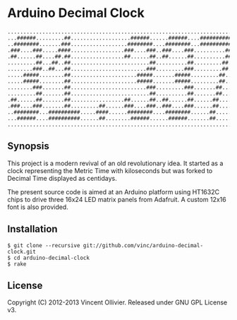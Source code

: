Arduino Decimal Clock
=====================

    ........................................................................
    ...######.........##...................######......######....##########.
    ..########.......###..................########....########...##########.
    .###....###.....####.................###....###..###....###..........##.
    .##......##....##.##.................##......##..##......##..........##.
    .........##...##..##.........................##..........##.........##..
    ........###..##...##........................###.........###.........##..
    .....#####........##.....................#####.......#####.........##...
    .....#####........##.....................#####.......#####.........##...
    ........###.......##........................###.........###.......##....
    .........##.......##.........................##..........##.......##....
    .##......##.......##.................##......##..##......##......##.....
    .###....###.......##.........##......###....###..###....###......##.....
    ..########...##########.....####......########....########......##......
    ...######....##########......##........######......######.......##......
    ........................................................................


Synopsis
--------

This project is a modern revival of an old revolutionary idea. It started as a
clock representing the Metric Time with kiloseconds but was forked to Decimal
Time displayed as centidays.

The present source code is aimed at an Arduino platform using HT1632C chips to
drive three 16x24 LED matrix panels from Adafruit. A custom 12x16 font is also
provided.


Installation
------------

    $ git clone --recursive git://github.com/vinc/arduino-decimal-clock.git
    $ cd arduino-decimal-clock
    $ rake


License
-------

Copyright (C) 2012-2013 Vincent Ollivier. Released under GNU GPL License v3.
